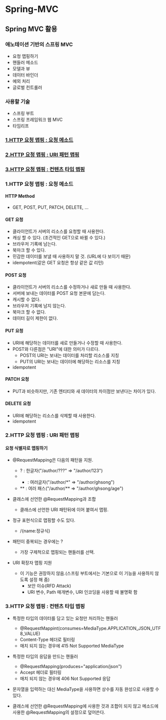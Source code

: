 # Spring-MVC

## Spring MVC 활용

### 애노테이션 기반의 스프링 MVC
- 요청 맵핑하기
- 핸들러 메소드
- 모델과 뷰
- 데이터 바인더
- 예외 처리
- 글로벌 컨트롤러

### 사용할 기술
- 스프링 부트
- 스프링 프레임워크 웹 MVC
- 타임리프

### [1.HTTP 요청 맵핑 : 요청 메소드](#1.HTTP-요청-맵핑-:-요청-메소드)
### [2.HTTP 요청 맵핑 : URI 패턴 맵핑](#2.HTTP-요청-맵핑-:-URI-패턴-맵핑)
### [3.HTTP 요청 맵핑 : 컨텐츠 타입 맵핑](#3.HTTP-요청-맵핑-:-컨텐츠-타입-맵핑)

### 1.HTTP 요청 맵핑 : 요청 메소드
#### HTTP Method
- GET, POST, PUT, PATCH, DELETE, ...

#### GET 요청
- 클라이언트가 서버의 리소스를 요청할 때 사용한다.
- 캐싱 할 수 있다. (조건적인 GET으로 바뀔 수 있다.)
- 브라우저 기록에 남는다.
- 북마크 할 수 있다.
- 민감한 데이터를 보낼 때 사용하지 말 것. (URL에 다 보이기 때문)
- idempotent(같은 GET 요청은 항상 같은 값 리턴)

#### POST 요청
- 클라이언트가 서버의 리소스를 수정하거나 새로 만들 때 사용한다.
- 서버에 보내는 데이터를 POST 요청 본문에 담는다.
- 캐시할 수 없다.
- 브라우저 기록에 남지 않는다.
- 북마크 할 수 없다.
- 데이터 길이 제한이 없다.

#### PUT 요청
- URI에 해당하는 데이터를 새로 만들거나 수정할 때 사용한다.
- POST와 다른점은 "URI"에 대한 의미가 다르다.
    - POST의 URI는 보내는 데이터를 처리할 리소스를 지칭
    - PUT의 URI는 보내는 데이터에 해당하는 리소스를 지칭
- idempotent

#### PATCH 요청
- PUT과 비슷하지만, 기존 엔티티와 새 데이터의 차이점만 보낸다는 차이가 있다.

#### DELETE 요청
- URI에 해당하는 리소스를 삭제할 때 사용한다.
- idempotent


### 2.HTTP 요청 맵핑 : URI 패턴 맵핑
#### 요청 식별자로 맵핑하기
- @RequestMapping은 다음의 패턴을 지원.
    - ? : 한글자("/author/???" => "/author/123")
    - * : 여러글자("/author/*" => "/author/ghsong")
    - ** : 여러 패스("/author/** => "/author/ghsong/age")
    
- 클래스에 선언한 @RequestMapping과 조합
    - 클래스에 선언한 URI 패턴뒤에 이어 붙여서 맵핑.
    
- 정규 표현식으로 맵핑할 수도 있다.
    - /{name:정규식}
    
- 패턴이 중복되는 경우에는 ?
    - 가장 구제척으로 맵핑되는 핸들러를 선택.
    
- URI 확장자 맵핑 지원
    - 이 기능은 권장하지 않음.(스프링 부트에서는 기본으로 이 기능을 사용하지 않도록 설정 해 줌)
        - 보안 이슈(RFD Attack)
        - URI 변수, Path 매개변수, URI 인코딩을 사용할 때 불명확 함
        
### 3.HTTP 요청 맵핑 : 컨텐츠 타입 맵핑
- 특정한 타입의 데이터를 담고 있는 요청만 처리하는 핸들러
    - @RequestMappint(consumes=MediaType.APPLICATION_JSON_UTF8_VALUE)
    - Content-Type 헤더로 필터링
    - 매치 되지 않는 경우에 415 Not Supported MediaType
    
- 특정한 타입의 응답을 만드는 핸들러
    - @RequestMapping(produces="application/json")
    - Accept 헤더로 필터링
    - 매치 되지 않는 경우에 406 Not Supported 응답
    
- 문자열을 입력하는 대신 MediaType을 사용하면 상수를 자동 완성으로 사용할 수 있다.

- 클래스에 선언한 @RequestMapping에 사용한 것과 조합이 되지 않고 메소드에 사용한 @RequestMapping의 설정으로 덮어쓴다.

